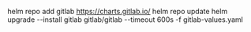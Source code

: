  helm repo add gitlab https://charts.gitlab.io/
helm repo update
helm upgrade --install gitlab gitlab/gitlab --timeout 600s -f gitlab-values.yaml 

